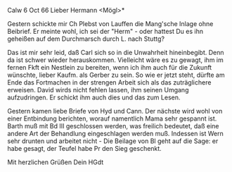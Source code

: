  Calw 6 Oct 66
Lieber Hermann <Mögl>*

Gestern schickte mir Ch Plebst von Lauffen die Mang'sche Inlage ohne Beibrief. Er meinte wohl, ich sei der "Herm" - oder hattest Du es ihn geheißen auf dem Durchmarsch durch L. nach Stuttg?

Das ist mir sehr leid, daß Carl sich so in die Unwahrheit hineinbegibt. Denn da ist schwer wieder herauskommen. Vielleicht wäre es zu gewagt, ihm im fernen Fkft ein Nestlein zu bereiten, wenn ich ihm auch für die Zukunft wünschte, lieber Kaufm. als Gerber zu sein. So wie er jetzt steht, dürfte am Ende das Fortmachen in der strengen Arbeit sich als das zuträglichere erweisen. David wirds nicht fehlen lassen, ihm seinen Umgang aufzudringen. Er schickt ihm auch dies und das zum Lesen.

Gestern kamen liebe Briefe von Hyd und Cann. Der nächste wird wohl von einer Entbindung berichten, worauf namentlich Mama sehr gespannt ist. 
Barth muß mit Bd III geschlossen werden, was freilich bedeutet, daß eine andere Art der Behandlung eingeschlagen werden muß. Indessen ist Wern sehr drunten und arbeitet nicht - Die Beilage von Bl geht auf die Sage: er habe gesagt, der Teufel habe Pr den Sieg geschenkt.

Mit herzlichen Grüßen
 Dein HGdt
